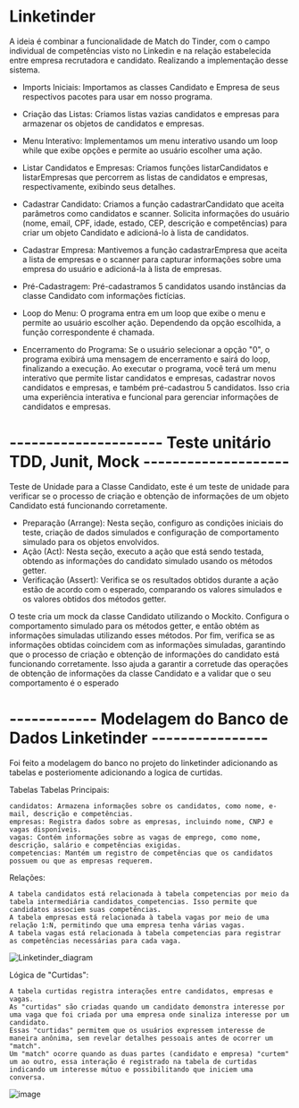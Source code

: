 # Linketinder

A ideia é combinar a funcionalidade de Match do Tinder, com o campo individual de competências visto no Linkedin e na relação estabelecida entre empresa recrutadora e candidato. 
Realizando a implementação desse sistema.

-  Imports Iniciais: Importamos as classes Candidato e Empresa de seus respectivos pacotes para usar em nosso programa.

- Criação das Listas: Criamos listas vazias candidatos e empresas para armazenar os objetos de candidatos e empresas.

- Menu Interativo: Implementamos um menu interativo usando um loop while que exibe opções e permite ao usuário escolher uma ação.

- Listar Candidatos e Empresas: Criamos funções listarCandidatos e listarEmpresas que percorrem as listas de candidatos e empresas, respectivamente, exibindo seus detalhes.

- Cadastrar Candidato: Criamos a função cadastrarCandidato que aceita parâmetros como candidatos e scanner. Solicita informações do usuário (nome, email, CPF, idade, estado, CEP, descrição e competências) para criar um objeto Candidato e adicioná-lo à lista de candidatos.

- Cadastrar Empresa: Mantivemos a função cadastrarEmpresa que aceita a lista de empresas e o scanner para capturar informações sobre uma empresa do usuário e adicioná-la à lista de empresas.

- Pré-Cadastragem: Pré-cadastramos 5 candidatos usando instâncias da classe Candidato com informações fictícias.

- Loop do Menu: O programa entra em um loop que exibe o menu e permite ao usuário escolher ação. Dependendo da opção escolhida, a função correspondente é chamada.

- Encerramento do Programa: Se o usuário selecionar a opção "0", o programa exibirá uma mensagem de encerramento e sairá do loop, finalizando a execução. Ao executar o programa, você terá um menu interativo que permite listar candidatos e empresas, cadastrar novos candidatos e empresas, e também pré-cadastrou 5 candidatos. Isso cria uma experiência interativa e funcional para gerenciar informações de candidatos e empresas.

# --------------------- Teste unitário TDD, Junit, Mock --------------------

Teste de Unidade para a Classe Candidato, este é um teste de unidade para verificar se o processo de criação e obtenção de informações de um objeto Candidato está funcionando corretamente. 

  - Preparação (Arrange): Nesta seção, configuro as condições iniciais do teste, criação de dados simulados e configuração de comportamento simulado para os objetos envolvidos.
  - Ação (Act): Nesta seção, executo a ação que está sendo testada, obtendo as informações do candidato simulado usando os métodos getter.
  - Verificação (Assert): Verifica se os resultados obtidos durante a ação estão de acordo com o esperado, comparando os valores simulados e os valores obtidos dos métodos getter.

O teste cria um mock da classe Candidato utilizando o Mockito. 
Configura o comportamento simulado para os métodos getter, e então obtém as informações simuladas utilizando esses métodos. 
Por fim, verifica se as informações obtidas coincidem com as informações simuladas, garantindo que o processo de criação e obtenção de informações do candidato está funcionando corretamente.
Isso ajuda a garantir a corretude das operações de obtenção de informações da classe Candidato e a validar que o seu comportamento é o esperado

# ------------ Modelagem do Banco de Dados Linketinder ----------------
Foi feito a modelagem do banco no projeto do linketinder adicionando as tabelas e posteriomente adicionando a logica de curtidas.

Tabelas
Tabelas Principais:

    candidatos: Armazena informações sobre os candidatos, como nome, e-mail, descrição e competências.
    empresas: Registra dados sobre as empresas, incluindo nome, CNPJ e vagas disponíveis.
    vagas: Contém informações sobre as vagas de emprego, como nome, descrição, salário e competências exigidas.
    competencias: Mantém um registro de competências que os candidatos possuem ou que as empresas requerem.

Relações:

    A tabela candidatos está relacionada à tabela competencias por meio da tabela intermediária candidatos_competencias. Isso permite que candidatos associem suas competências.
    A tabela empresas está relacionada à tabela vagas por meio de uma relação 1:N, permitindo que uma empresa tenha várias vagas.
    A tabela vagas está relacionada à tabela competencias para registrar as competências necessárias para cada vaga.

![Linketinder_diagram](https://github.com/brunnagual/Linketinder/assets/109802322/a92fdda7-fc5b-4457-8f2d-c9ae77f4aeca)


Lógica de "Curtidas":

    A tabela curtidas registra interações entre candidatos, empresas e vagas. 
    As "curtidas" são criadas quando um candidato demonstra interesse por uma vaga que foi criada por uma empresa onde sinaliza interesse por um candidato.
    Essas "curtidas" permitem que os usuários expressem interesse de maneira anônima, sem revelar detalhes pessoais antes de ocorrer um "match".
    Um "match" ocorre quando as duas partes (candidato e empresa) "curtem" um ao outro, essa interação é registrado na tabela de curtidas indicando um interesse mútuo e possibilitando que iniciem uma conversa.
![image](https://github.com/brunnagual/Linketinder/assets/109802322/2ba803cc-4c8d-4dbb-aabd-9acb17c12c3d)
